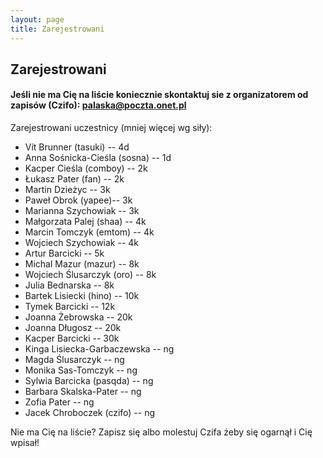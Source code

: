 ```yaml
---
layout: page
title: Zarejestrowani
---
```


## Zarejestrowani

#### Jeśli nie ma Cię na liście koniecznie skontaktuj sie z organizatorem od zapisów (Czifo): palaska@poczta.onet.pl

Zarejestrowani uczestnicy (mniej więcej wg siły):

- Vít Brunner (tasuki) -- 4d
- Anna Sośnicka-Cieśla (sosna) -- 1d
- Kacper Cieśla (comboy) -- 2k
- Łukasz Pater (fan) -- 2k
- Martin Dzieżyc -- 3k
- Paweł Obrok (yapee)-- 3k
- Marianna Szychowiak -- 3k
- Małgorzata Palej (shaa) -- 4k
- Marcin Tomczyk (emtom) -- 4k
- Wojciech Szychowiak -- 4k
- Artur Barcicki -- 5k
- Michal Mazur (mazur) -- 8k
- Wojciech Ślusarczyk (oro) -- 8k
- Julia Bednarska -- 8k
- Bartek Lisiecki (hino) -- 10k
- Tymek Barcicki -- 12k
- Joanna Żebrowska -- 20k
- Joanna Długosz -- 20k
- Kacper Barcicki -- 30k
- Kinga Lisiecka-Garbaczewska -- ng
- Magda Ślusarczyk -- ng
- Monika Sas-Tomczyk -- ng
- Sylwia Barcicka (pasqda) -- ng
- Barbara Skalska-Pater -- ng
- Zofia Pater -- ng
- Jacek Chroboczek (czifo) -- ng



Nie ma Cię na liście?  Zapisz się albo molestuj Czifa żeby się ogarnął i Cię wpisał!
